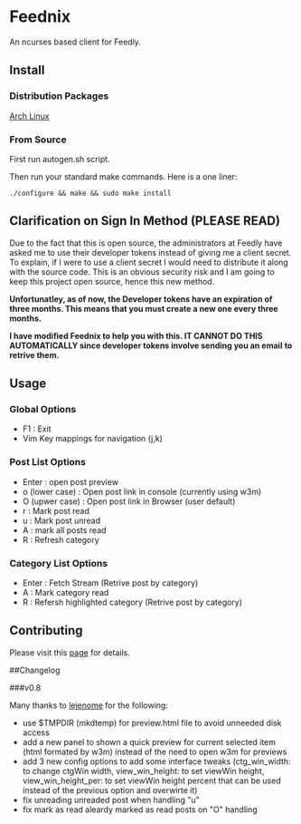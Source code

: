Feednix
=======

An ncurses based client for Feedly.

## Install

### Distribution Packages

[Arch Linux](https://aur.archlinux.org/packages/feednix/)

### From Source

First run autogen.sh script.

Then run your standard make commands. Here is a one liner:

`./configure && make && sudo make install`

## Clarification on Sign In Method (PLEASE READ)

Due to the fact that this is open source, the administrators at Feedly have
asked me to use their developer tokens instead of giving me a client secret.
To explain, if I were to use a client secret I would need to distribute it
along with the source code. This is an obvious security risk and I am going
to keep this project open source, hence this new method.

**Unfortunatley, as of now, the Developer tokens have an expiration of**
**three months. This means that you must create a new one every three months.**

**I have modified Feednix to help you with this. IT CANNOT DO THIS**
**AUTOMATICALLY since developer tokens involve sending you an email**
**to retrive them.**

## Usage

### Global Options

* F1 : Exit
* Vim Key mappings for navigation (j,k)

### Post List Options

* Enter : open post preview
* o (lower case) : Open post link in console (currently using w3m)
* O (upwer case) : Open post link in Browser (user default)
* r : Mark post read
* u : Mark post unread
* A : mark all posts read
* R : Refresh category

### Category List Options

* Enter : Fetch Stream (Retrive post by category)
* A : Mark category read
* R : Refersh highlighted category (Retrive post by category)

## Contributing

Please visit this [page](https://feednix-jarkore.rhcloud.com) for details.

##Changelog

###v0.8

Many thanks to [lejenome](https://github.com/lejenome) for the following: 

* use $TMPDIR (mkdtemp) for preview.html file to avoid unneeded disk access
* add a new panel to shown a quick preview for current selected item (html formated by w3m) instead of the need to open w3m for previews
* add 3 new config options to add some interface tweaks (ctg_win_width: to change ctgWin width, view_win_height: to set viewWin height, view_win_height_per: to set viewWin height percent that can be used instead of the previous option and overwirte it)
* fix unreading unreaded post when handling "u"
* fix mark as read aleardy marked as read posts on "O" handling

